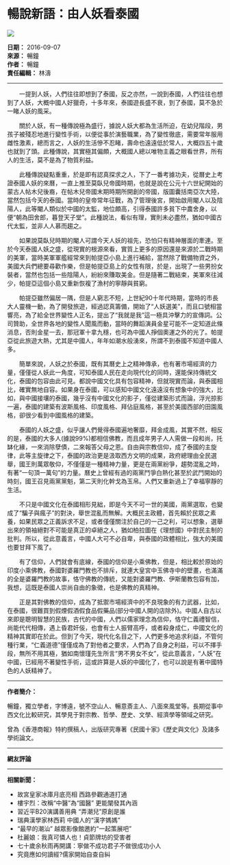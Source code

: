 # 暢說新語：由人妖看泰國

![](http://www.hkcd.com/images/asd45e.jpg)

**日期：** 2016-09-07  
**來源：** 暢鐘  
**作者：** 暢鐘  
**責任編輯：** 林濤

---

　　一提到人妖，人們往往即想到了泰國，反之亦然，一說到泰國，人們往往也想到了人妖，大概中國人好獵奇，十多年來，泰國遊長盛不衰，到了泰國，莫不急於一睹人妖的風采。

　　關於人妖，有一種傳說極為盛行，據說人妖大都為生活所迫，在幼兒階段，男孩子被殘忍地進行變性手術，以便從事於演藝職業，為了變性徹底，需要常年服用雌性激素，總而言之，人妖的生活慘不忍睹，壽命也遠遠低於常人，大概四五十歲也就到了頭。此種傳說，其實極其偏頗，大概國人總以唯物主義之眼看世界，所有人的生活，莫不是為了物質利益。

　　此種傳說疑點重重，於是即有認真探求之人，下了一番考據功夫，從曆史上考證泰國人妖的來曆，一直上推至莫臥兒帝國時期，也就是說在公元十六世紀開始的蒙古人帖木兒後裔，在帖木兒帝國末期時期所開創的帝國，版圖囊括南亞次大陸，當然包括今天的泰國。當時的皇帝常年征戰，為了管理後宮，開始啟用閹人以及陰陽人，此等閹人類似於中國的太監，地位頗高，引得泰國許多貧下中農舍身，以便“朝為田舍郎，暮登天子堂”。此種說法，看似有理，實則未必盡然，猶如中國古代太監，並非人人慕而趨之。

　　如果說莫臥兒時期的閹人可謂今天人妖的祖先，恐怕只有精神層面的牽連。至於今天泰國人妖之盛，從現實的根源來看，實質上更多的原因還是來源於二戰時期的美軍，當時美軍軍艦經常來到帕提亞小島上進行補給，當然除了戰備物資之外，美國大兵們總要尋歡作樂，但是帕提亞島上的女性有限，於是，出現了一些男扮女裝者，當然也包括一些陰陽人，紛紛來賺取美金。但是隨著二戰結束，美軍來往減少，帕提亞這個小島又重新恢複了漁村的寧靜與貧窮。

　　帕提亞雖然偏居一隅，但是人窮志不短，上世紀90十年代時期，當時的市長大人靈機一動，為了開發旅遊，經過認真籌備，開始了“人妖選美”，而且口號相當響亮，為了給全世界變性人正名，提出了“我就是我”這一極具沖擊力的宣傳詞。公司贊助，全世界各地的變性人聞風而動，當時的舞蹈演員金星可能不一定知道此條消息，否則金星一去，那冠軍十拿九穩，也可為中國人掙個奧運之外的光了。帕提亞從此旅遊大熱，尤其是中國人，年年如潮水般湧來，所謂不到泰國不知道中國人多。

　　簡單來說，人妖之於泰國，既有其曆史上之精神傳承，也有著市場經濟的力量，僅僅從人妖此一角度，可知泰國人民在走向現代化的同時，還能保持傳統文化，泰國的包容由此可見。都說中國文化具有包容精神，但就現實而論，與泰國相比，確實無地自容。如果身在泰國，可以感知中國文化遠遠沒有想象中的強大，比如，與中國接壤的泰國，幾乎沒有中國文化的影子，僅從建築形式而論，浮光掠影一遍，泰國的建築有波斯風格、印度風格、拜佔庭風格，甚至於美國西部的田園風格，卻很少看到中國風格的建築。

　　泰國的人妖之盛，似乎讓人們覺得泰國遍地奢靡，拜金成風，其實不然，相反的是，泰國的大多人(據說99%)都相信佛教，而且成年男子人人需做一段和尚，托缽化緣，一來消除孽債，二來報答父母之恩。自由與宗教信仰，成了泰國的主旋律，此等主旋律之下，泰國的政治更是汲取西方文明的成果，政府總理由全民選舉，國王則萬眾敬仰，不僅僅是一種精神力量，更是在兩黨紛爭，趨勢混亂之時，有著“一句頂一萬句”的力量。曆史上曾經有過的兩黨鬥爭白熱化甚至於武鬥開始的時刻，國王召見兩黨黨魁，第二天則化幹戈為玉帛。人們又重新過上了幸福寧靜的生活。

　　不只是中國文化在泰國相形見絀，即是今天不可一世的美國，兩黨選取，也變成了“騙子與瘋子”的對決，舉世混亂而無解。大概民主政體，首先賴於民眾之素養，如果民眾之正義訴求不足，或者僅僅關注於自己的一己之利，可以想象，選舉出來的領袖絕對不可能是真正的卓絕之人，猶如柏拉圖在《理想國》中對民主制的批判。所以，從此意義言，中國人大可不必自卑，與泰國的政體相比，強大的美國也要甘拜下風了。

　　有了信仰，人們就會有底線，泰國的信仰是小乘佛教，但是，相比較於原始的印度小乘佛教，泰國對婆羅門教也不排斥，就連大皇宮中玉佛寺中的壁畫，也滿滿的全是婆羅門教的故事，恪守佛教的傳統，又能對婆羅門教、伊斯蘭教包容有加，我想，這既是泰國人崇尚自由的象徵，也是佛教的真精神。

　　正是其對佛教的信仰，成為了抵禦市場經濟中的不良現象的有力武器，比如，在泰國，很難買到假煙假酒假食品假藥品(部分中國人開的店除外)。中國人自古以來即是聰明智慧的民族，古代的中國，人們以儒家理念為信仰，恪守仁義禮智信，尚能代代相傳，遇上昏君奸佞，也會有士人振臂高呼，或者殺身成仁，中國文化的精神其實即在於此。但到了今天，現代化名目之下，人們更多地追求利益，不管何種行業，“仁義道德”僅僅成為了對他者之要求，人們為了自身之利益，可以不擇手段，無所不用其極，猶如南懷瑾先生所言“男不男女不女”，從此意義言，“人妖”在中國，已經用不著變性手術，這或許算是人妖的中國化了，也可以說是有著中國特色的人妖精神了。

---

**作者簡介：**

暢鐘，獨立學者，字博遠，號不空山人、暢意斎主人、八面來風堂等。長期從事中西文化比較研究，其學見于對宗教、哲學、歷史、文學、經濟學等領域之研究。

曾為《香港商報》特約撰稿人，出版研究專著《民國十家》《歷史與文化》及諸多學術論文。

---

**網友評論**

---

**相關新聞：**

- 故宮皇家冰庫月底亮相 西路參觀通道打通
- 樓宇烈：改稱“中醫”為“國醫” 更能闡發其內涵
- 習近平B20演講善用典 “弄潮兒”原創是誰
- 瑞典漢學家林西莉 中國人的“漢字媽媽”
- “最早的潮汕” 越眾影像館邀約“一起策展吧”
- 杜麗娘：我真可憐人也！貞節牌坊的受害者
- 七十歲余秋雨再開講：寧做不成功君子不做很成功小人
- 究竟應如何讀經?儒家開始自查自糾